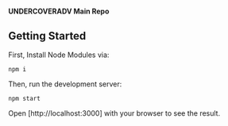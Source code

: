 #### UNDERCOVERADV Main Repo

## Getting Started

First, Install Node Modules via:

```
npm i
```


Then, run the development server:

```
npm start
```

Open [http://localhost:3000] with your browser to see the result.
